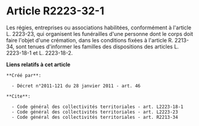 # Article R2223-32-1

Les régies, entreprises ou associations habilitées, conformément à l'article L. 2223-23, qui organisent les funérailles d'une
personne dont le corps doit faire l'objet d'une crémation, dans les conditions fixées à l'article R. 2213-34, sont tenues
d'informer les familles des dispositions des articles L. 2223-18-1 et L. 2223-18-2.

**Liens relatifs à cet article**

	**Créé par**:

	  - Décret n°2011-121 du 28 janvier 2011 - art. 46

	**Cite**:

	  - Code général des collectivités territoriales - art. L2223-18-1
	  - Code général des collectivités territoriales - art. L2223-23
	  - Code général des collectivités territoriales - art. R2213-34
